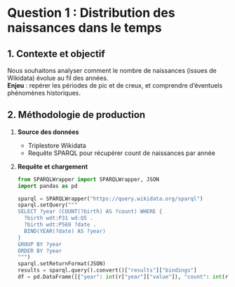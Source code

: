 
<!-- page1_distribution_temporelle.md -->

# Question 1 : Distribution des naissances dans le temps

## 1. Contexte et objectif  
Nous souhaitons analyser comment le nombre de naissances (issues de Wikidata) évolue au fil des années.  
**Enjeu** : repérer les périodes de pic et de creux, et comprendre d’éventuels phénomènes historiques.

## 2. Méthodologie de production  

1. **Source des données**  
   - Triplestore Wikidata  
   - Requête SPARQL pour récupérer count de naissances par année  

2. **Requête et chargement**  
   ```python
   from SPARQLWrapper import SPARQLWrapper, JSON
   import pandas as pd

   sparql = SPARQLWrapper("https://query.wikidata.org/sparql")
   sparql.setQuery("""
   SELECT ?year (COUNT(?birth) AS ?count) WHERE {
     ?birth wdt:P31 wd:Q5 .
     ?birth wdt:P569 ?date .
     BIND(YEAR(?date) AS ?year)
   }
   GROUP BY ?year
   ORDER BY ?year
   """)
   sparql.setReturnFormat(JSON)
   results = sparql.query().convert()["results"]["bindings"]
   df = pd.DataFrame([{"year": int(r["year"]["value"]), "count": int(r["count"]["value"])} for r in results])
